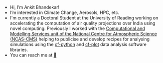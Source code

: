 - Hi, I’m Ankit Bhandekar!
- I’m interested in Climate Change, Aerosols, HPC, etc.
- I'm currently a Doctoral Student at the University of Reading working on accelerating the computation of air quality projections over India using novel computing. Previously I worked with the [Computational and Modelling Services unit of the National Centre for Atmospheric Science (NCAS-CMS)](https://cms.ncas.ac.uk/) helping to publicise and develop recipes for analysing simulations using the [cf-python](https://ncas-cms.github.io/cf-python) and [cf-plot](https://ajheaps.github.io/cf-plot) data analysis software libraries. 
- You can reach me at [:incoming_envelope:](mailto:ankit.r.bhandekar@pgr.reading.ac.uk)
<!---
bewithankit/bewithankit is a ✨ special ✨ repository because its `README.md` (this file) appears on your GitHub profile.
You can click the Preview link to take a look at your changes.
--->

<!---
- 🌱 I’m currently learning ... 
- 💞️ I’m looking to collaborate on ...
--->
